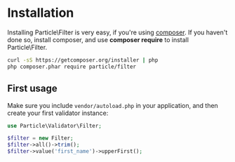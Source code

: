 # Installation

Installing Particle\Filter is very easy, if you're using [composer](http://getcomposer.com). 
If you haven't done so, install composer, and use **composer require** to install Particle\Filter.

```bash
curl -sS https://getcomposer.org/installer | php
php composer.phar require particle/filter
```

## First usage

Make sure you include `vendor/autoload.php` in your application, and then create your first validator 
instance:

```php
use Particle\Validator\Filter;

$filter = new Filter;
$filter->all()->trim();
$filter->value('first_name')->upperFirst();
```
